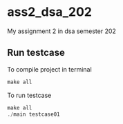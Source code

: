 # ass2_dsa_202
My assignment 2 in dsa semester 202
## Run testcase

To compile project in terminal
```C++
make all
```
To run testcase
```C++
make all
./main testcase01
```
